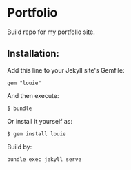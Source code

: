 # Portfolio  
Build repo for my portfolio site.

## Installation:
Add this line to your Jekyll site's Gemfile:

`gem "louie"`

And then execute:

`$ bundle`

Or install it yourself as:

`$ gem install louie`

Build by:

`bundle exec jekyll serve`
